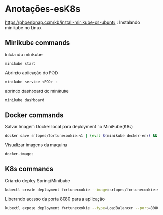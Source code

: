 # Anotações-esK8s

https://phoenixnap.com/kb/install-minikube-on-ubuntu : Instalando minikube no Linux

## Minikube commands

 iniciando minikube
```bash 
minikube start 
``` 

Abrindo aplicação do POD
```bash 
minikube service <POD> : 
``` 

abrindo dashboard do minikube
```bash   
minikube dashboard
``` 

## Docker commands

Salvar Imagem Docker local para deployment no MiniKube(K8s)
```bash   
docker save srlopes/fortunecookie:v1 | (eval $(minikube docker-env) && docker load) 
``` 

Visualizar imagens da maquina
```bash   
docker-images
``` 

## K8s commands

Criando deploy Spring/Minibube
```bash   
kubectl create deployment fortunecookie --image=srlopes/fortunecookie:v1  
``` 

Liberando acesso da porta 8080 para a aplicação
```bash   
kubectl expose deployment fortunecookie --type=LoadBalancer --port=8080   
``` 







